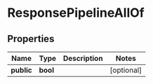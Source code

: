 # ResponsePipelineAllOf

## Properties
| Name | Type | Description | Notes |
| ------------ | ------------- | ------------- | ------------- |
| **public** | **bool** |  | [optional]  |


